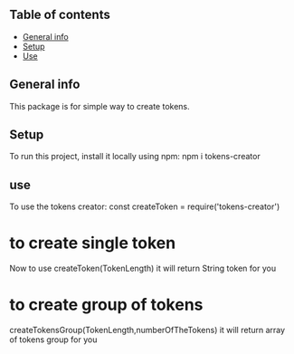 

## Table of contents
* [General info](#general-info)
* [Setup](#setup)
* [Use](#use)


## General info
This package is for simple way to create tokens.
	
## Setup
To run this project, install it locally using npm:
npm i tokens-creator
<br>

## use 
To use  the tokens creator:
const createToken = require('tokens-creator')
# to create single token
Now to  use createToken(TokenLength) it will return String token for you 
# to create group of tokens
createTokensGroup(TokenLength,numberOfTheTokens) it will return array of  tokens group for you 
